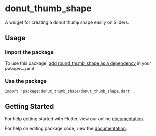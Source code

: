 # donut_thumb_shape

A widget for creating a donut thump shape easily on Sliders.

## Usage

### Import the package

To use this package, [add round_thumb_shape as a dependency](https://pub.dartlang.org/packages/) in your pubspec.yaml

### Use the package

    import 'package:donut_thumb_shape/donut_thumb_shape.dart';


## Getting Started

For help getting started with Flutter, view our online [documentation](https://flutter.io/).

For help on editing package code, view the [documentation](https://flutter.io/developing-packages/).